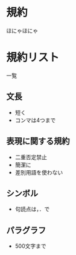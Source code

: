 # 規約

ほにゃほにゃ

# 規約リスト

一覧

## 文長

* 短く
* コンマは4つまで

## 表現に関する規約

- 二重否定禁止
- 簡潔に
- 差別用語を使わない

## シンボル

- 句読点は，．で

## パラグラフ

- 500文字まで

